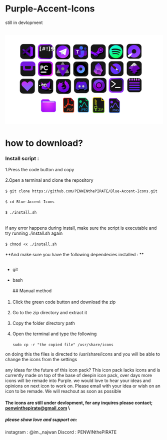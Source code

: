 <b><h1>Purple-Accent-Icons</h1></b>
 still in devlopment
 <BR><BR>


![Alt Text](imgs/img.png)

# how to download?

### Install script :
  1.Press the code button and copy<br><br>
  2.Open a terminal and clone the repository<br><br>
`$ git clone https://github.com/PENWINthePIRATE/Blue-Accent-Icons.git`<br><br>
  `$ cd Blue-Accent-Icons`<br><br>
  `$ ./install.sh`  <br><br>
  <br>if any error happens during install, make sure the script is executable and try running ./install.sh again<br><br>
  `$ chmod +x ./install.sh`<br><br>
  **And make sure you have the following dependecies installed : **<br><br>
  - git<br><br>
  - bash<br><br>## Manual method
#### 
1. Click the green code button and download the zip<br><br>
2. Go to the zip directory and extract it<br><br>
3. Copy the folder directory path<br><br>
4. Open the terminal and type the following
\
\
`sudo cp -r "the copied file" /usr/share/icons`
  
  
  


on doing this the files is directed to /usr/share/icons and you will be able to change the icons from the settings
<br><br>
any ideas for the future of this icon pack? This icon pack lacks icons and is currently made on top of the base of deepin icon pack, over days more icons will be remade into Purple. we would love to hear your ideas and opinions on next icon to work on. Please email with your idea or wish on an icon to be remade. We will reachout as soon as possible
#### The icons are still under devlopment, for any inquires please contact; penwinthepirate@gmail.com \


##### please show love and support on: 
instagram : @im._najwan 
Discord : PENWINthePIRATE

